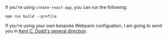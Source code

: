 If you're using `create-react-app`, you can run the following:

```
npm run build --profile
```

If you're using your own bespoke Webpack configuation, I am going to send you in [Kent C. Dodd's general direction](https://kentcdodds.com/blog/profile-a-react-app-for-performance#update-the-webpack-config-for-production-profiling).
